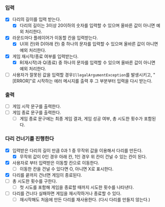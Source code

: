 ### 입력

- [x] 다리의 길이를 입력 받는다.
    - [x] 다리의 길이는 3이상 20이하의 숫자를 입력할 수 있으며 올바른 값이 아니면 예외 처리한다.
- [x] 라운드마다 플레이어가 이동할 칸을 입력받는다.
    - [x] U(위 칸)와 D(아래 칸) 중 하나의 문자를 입력할 수 있으며 올바른 값이 아니면 예외 처리한다.
- [x] 게임 재시작/종료 여부를 입력받는다.
    - [x] R(재시작)과 Q(종료) 중 하나의 문자를 입력할 수 있으며 올바른 값이 아니면 예외 처리한다.
- [ ] 사용자가 잘못된 값을 입력할 경우`IllegalArgumentException`를 발생시키고, "[ERROR]"로 시작하는 에러 메시지를 출력 후 그 부분부터 입력을 다시 받는다.

### 출력

- [ ] 게임 시작 문구를 출력한다.
- [ ] 게임 종료 문구를 출력한다.
    - [ ] 게임 종료 문구에는 최종 게임 결과, 게임 성공 여부, 총 시도한 횟수가 포함된다.

### 다리 건너기를 진행한다

- [x] 입력받은 다리의 길이 만큼 0과 1 중 무작위 값을 이용해서 다리를 만든다.
    - [x] 무작위 값이 0인 경우 아래 칸, 1인 경우 위 칸이 건널 수 있는 칸이 된다.
- [x] 사용자로 부터 입력받은 이동할 칸으로 이동한다.
    - [ ] 이동한 칸을 건널 수 있다면 O, 아니면 X로 표시한다.
- [x] 다리를 끝까지 건너면 게임이 종료된다.
- [ ] 총 시도한 횟수를 구한다.
    - [ ] 첫 시도를 포함해 게임을 종료할 때까지 시도한 횟수를 나타낸다.
- [ ] 다리를 건너다 실패하면 게임을 재시작하거나 종료할 수 있다.
    - [ ] 재시작해도 처음에 만든 다리를 재사용한다. (다시 다리를 만들지 않는다.)

